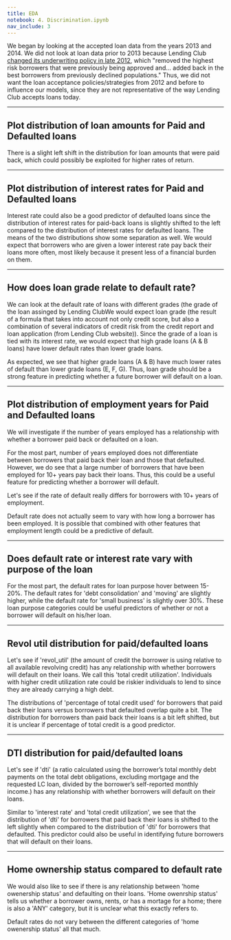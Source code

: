 ```yaml
---
title: EDA
notebook: 4. Discrimination.ipynb
nav_include: 3
---
```




We began by looking at the accepted loan data from the years 2013 and 2014. We did not look at loan data prior to 2013 because Lending Club [changed its underwriting policy in late 2012](https://www.lendacademy.com/lending-club-underwriting-changes/), which "removed the highest risk borrowers that were previously being approved and... added back in the best borrowers from previously declined populations." Thus, we did not want the loan acceptance policies/strategies from 2012 and before to influence our models, since they are not representative of the way Lending Club accepts loans today.

























<hr>

## Plot distribution of loan amounts for Paid and Defaulted loans







There is a slight left shift in the distribution for loan amounts that were paid back, which could possibly be exploited for higher rates of return.
<hr>

## Plot distribution of interest rates for Paid and Defaulted loans





















Interest rate could also be a good predictor of defaulted loans since the distribution of interest rates for paid-back loans is slightly shifted to the left compared to the distribution of interest rates for defaulted loans. The means of the two distributions show some separation as well. We would expect that borrowers who are given a lower interest rate pay back their loans more often, most likely because it present less of a financial burden on them. 
<hr>

## How does loan grade relate to default rate?

We can look at the default rate of loans with different grades (the grade of the loan assinged by Lending ClubWe would expect loan grade (the result of a formula that takes into account not only credit score, but also a combination of several indicators of credit risk from the credit report and loan application (from Lending Club website)). Since the grade of a loan is tied with its interest rate, we would expect that high grade loans (A & B loans) have lower default rates than lower grade loans.













As expected, we see that higher grade loans (A & B) have much lower rates of default than lower grade loans (E, F, G). Thus, loan grade should be a strong feature in predicting whether a future borrower will default on a loan.
<hr>

## Plot distribution of employment years for Paid and Defaulted loans

We will investigate if the number of years employed has a relationship with whether a borrower paid back or defaulted on a loan.











For the most part, number of years employed does not differentiate between borrowers that paid back their loan and those that defaulted. However, we do see that a large number of borrowers that have been employed for 10+ years pay back their loans. Thus, this could be a useful feature for predicting whether a borrower will default.

Let's see if the rate of default really differs for borrowers with 10+ years of employment.







Default rate does not actually seem to vary with how long a borrower has been employed. It is possible that combined with other features that employment length could be a predictive of default.
<hr>

## Does default rate or interest rate vary with purpose of the loan














For the most part, the default rates for loan purpose hover between 15-20%. The default rates for 'debt consolidation' and 'moving' are slightly higher, while the default rate for 'small business' is slightly over 30%. These loan purpose categories could be useful predictors of whether or not a borrower will default on his/her loan.
<hr>

## Revol util distribution for paid/defaulted loans

Let's see if 'revol_util' (the amount of credit the borrower is using relative to all available revolving credit) has any relationship with whether borrowers will default on their loans. We call this 'total credit utilization'. Individuals with higher credit utilization rate could be riskier individuals to lend to since they are already carrying a high debt.





















The distributions of 'percentage of total credit used' for borrowers that paid back their loans versus borrowers that defaulted overlap quite a bit. The distribution for borrowers than paid back their loans is a bit left shifted, but it is unclear if percentage of total credit is a good predictor.
<hr>

## DTI distribution for paid/defaulted loans

Let's see if 'dti' (a ratio calculated using the borrower’s total monthly debt payments on the total debt obligations, excluding mortgage and the requested LC loan, divided by the borrower’s self-reported monthly income.) has any relationship with whether borrowers will default on their loans.







Similar to 'interest rate' and 'total credit utilization', we see that the distribution of 'dti' for borrowers that paid back their loans is shifted to the left slightly when compared to the distribution of 'dti' for borrowers that defaulted. This predictor could also be useful in identifying future borrowers that will default on their loans.
<hr>

## Home ownership status compared to default rate

We would also like to see if there is any relationship between 'home owenership status' and defaulting on their loans. 'Home owenrship status' tells us whether a borrower owns, rents, or has a mortage for a home; there is also a 'ANY' category, but it is unclear what this exactly refers to.



























Default rates do not vary between the different categories of 'home owenership status' all that much.
